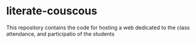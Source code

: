 # literate-couscous
This repository contains the code for hosting a web dedicated to the class attendance, and participatio of the students
